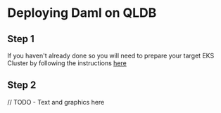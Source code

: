 # Deploying Daml on QLDB

## Step 1

If you haven't already done so you will need to prepare your target EKS Cluster
by following the instructions
[here](/docs/topics/eks-cluster-aws-services.md)

## Step 2

// TODO - Text and graphics here

